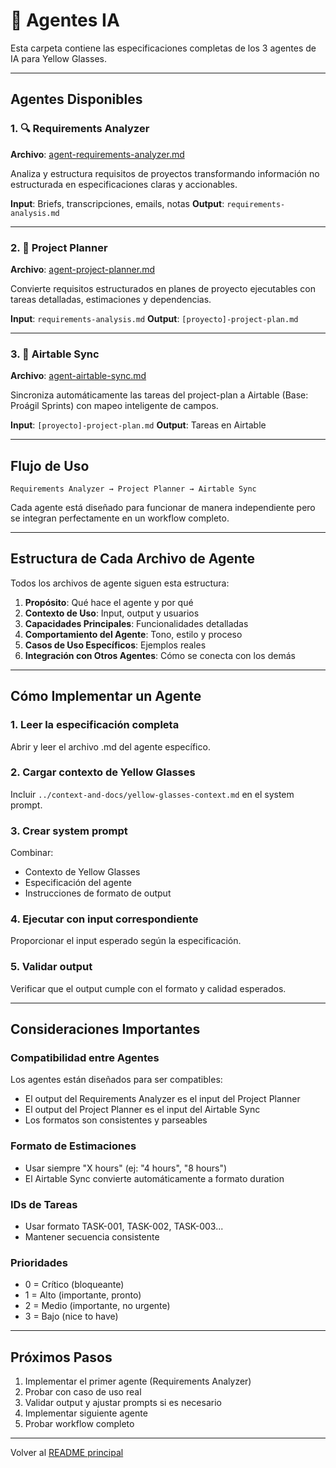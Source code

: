 # 🤖 Agentes IA

Esta carpeta contiene las especificaciones completas de los 3 agentes de IA para Yellow Glasses.

---

## Agentes Disponibles

### 1. 🔍 Requirements Analyzer
**Archivo**: [agent-requirements-analyzer.md](agent-requirements-analyzer.md)

Analiza y estructura requisitos de proyectos transformando información no estructurada en especificaciones claras y accionables.

**Input**: Briefs, transcripciones, emails, notas
**Output**: `requirements-analysis.md`

---

### 2. 📐 Project Planner
**Archivo**: [agent-project-planner.md](agent-project-planner.md)

Convierte requisitos estructurados en planes de proyecto ejecutables con tareas detalladas, estimaciones y dependencias.

**Input**: `requirements-analysis.md`
**Output**: `[proyecto]-project-plan.md`

---

### 3. 🔄 Airtable Sync
**Archivo**: [agent-airtable-sync.md](agent-airtable-sync.md)

Sincroniza automáticamente las tareas del project-plan a Airtable (Base: Proágil Sprints) con mapeo inteligente de campos.

**Input**: `[proyecto]-project-plan.md`
**Output**: Tareas en Airtable

---

## Flujo de Uso

```
Requirements Analyzer → Project Planner → Airtable Sync
```

Cada agente está diseñado para funcionar de manera independiente pero se integran perfectamente en un workflow completo.

---

## Estructura de Cada Archivo de Agente

Todos los archivos de agente siguen esta estructura:

1. **Propósito**: Qué hace el agente y por qué
2. **Contexto de Uso**: Input, output y usuarios
3. **Capacidades Principales**: Funcionalidades detalladas
4. **Comportamiento del Agente**: Tono, estilo y proceso
5. **Casos de Uso Específicos**: Ejemplos reales
6. **Integración con Otros Agentes**: Cómo se conecta con los demás

---

## Cómo Implementar un Agente

### 1. Leer la especificación completa
Abrir y leer el archivo .md del agente específico.

### 2. Cargar contexto de Yellow Glasses
Incluir `../context-and-docs/yellow-glasses-context.md` en el system prompt.

### 3. Crear system prompt
Combinar:
- Contexto de Yellow Glasses
- Especificación del agente
- Instrucciones de formato de output

### 4. Ejecutar con input correspondiente
Proporcionar el input esperado según la especificación.

### 5. Validar output
Verificar que el output cumple con el formato y calidad esperados.

---

## Consideraciones Importantes

### Compatibilidad entre Agentes
Los agentes están diseñados para ser compatibles:
- El output del Requirements Analyzer es el input del Project Planner
- El output del Project Planner es el input del Airtable Sync
- Los formatos son consistentes y parseables

### Formato de Estimaciones
- Usar siempre "X hours" (ej: "4 hours", "8 hours")
- El Airtable Sync convierte automáticamente a formato duration

### IDs de Tareas
- Usar formato TASK-001, TASK-002, TASK-003...
- Mantener secuencia consistente

### Prioridades
- 0 = Crítico (bloqueante)
- 1 = Alto (importante, pronto)
- 2 = Medio (importante, no urgente)
- 3 = Bajo (nice to have)

---

## Próximos Pasos

1. Implementar el primer agente (Requirements Analyzer)
2. Probar con caso de uso real
3. Validar output y ajustar prompts si es necesario
4. Implementar siguiente agente
5. Probar workflow completo

---

Volver al [README principal](../README.md)
